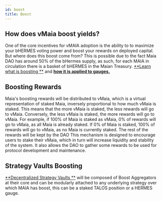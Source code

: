 ```yaml
---
id: boost
title: Boost
---
```


## How does vMaia boost yields?

One of the core incentives for vMAIA adoption is the ability to to maximize your bHERMES voting power and boost your rewards on deployed capital. But where does this boost come from? This is possible due to the fact Maia DAO has around 50% of the bHermes supply, as such, for each MAIA in circulation there is a basket of bHERMES in the Maian Treasury. [**Learn what is boosting **](../../../Hermes/concepts/overview/tokenomics/boost) and [**how it is applied to gauges.**](../../../Hermes/concepts/overview/gauges/uni-v3#calculating-boost)

## Boosting Rewards

Maia's boosting rewards will be distributed to vMaia, which is a virtual representation of staked Maia, inversely proportional to how much vMaia is staked. This means that the more vMaia is staked, the less rewards will go to vMaia. Conversely, the less vMaia is staked, the more rewards will go to vMaia.
For example, if 100% of Maia is staked as vMaia, 0% of rewards will go to vMaia, as all Maia is already staked. If 0% of Maia is staked, 100% of rewards will go to vMaia, as no Maia is currently staked. The rest of the rewards will be kept by the DAO
This mechanism is designed to encourage users to stake their vMaia, which in turn will increase liquidity and stability of the system. It also allows the DAO to gather some rewards to be used for protocol development and maintenance.

## Strategy Vaults Boosting

[**Decentralized Strategy Vaults **](../vaults/strategies#hermes-synergy) will be composed of Boost Aggregators at their core and can be modularly attached to any underlying strategy over which MAIA has boost, this can be a staked TALOS position or a HERMES gauge.





























